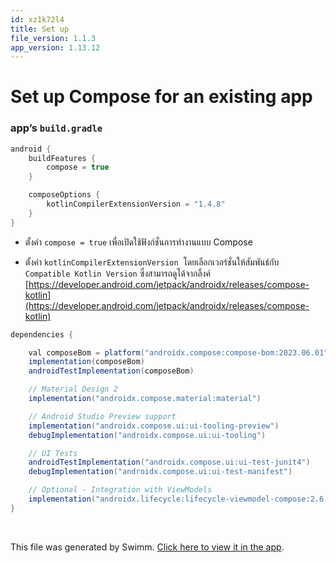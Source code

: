 ```yaml
---
id: xz1k72l4
title: Set up
file_version: 1.1.3
app_version: 1.13.12
---
```


# Set up Compose for an existing app

### app’s `build.gradle`

```gradle
android {
    buildFeatures {
        compose = true
    }

    composeOptions {
        kotlinCompilerExtensionVersion = "1.4.8"
    }
}
```

*   ตั้งค่า `compose = true` เพื่อเปิดใช้ฟังก์ชั่นการทำงานแบบ Compose

*   ตั้งค่า `kotlinCompilerExtensionVersion`  โดยเลือกเวอร์ชั่นให้สัมพันธ์กับ `Compatible Kotlin Version` ซึ่งสามารถดูได้จากลิ้งค์ [https://developer.android.com/jetpack/androidx/releases/compose-kotlin](https://developer.android.com/jetpack/androidx/releases/compose-kotlin)

```gradle
dependencies {

    val composeBom = platform("androidx.compose:compose-bom:2023.06.01")
    implementation(composeBom)
    androidTestImplementation(composeBom)

    // Material Design 2
    implementation("androidx.compose.material:material")

    // Android Studio Preview support
    implementation("androidx.compose.ui:ui-tooling-preview")
    debugImplementation("androidx.compose.ui:ui-tooling")

    // UI Tests
    androidTestImplementation("androidx.compose.ui:ui-test-junit4")
    debugImplementation("androidx.compose.ui:ui-test-manifest")

    // Optional - Integration with ViewModels
    implementation("androidx.lifecycle:lifecycle-viewmodel-compose:2.6.1")
}
```

<br/>

This file was generated by Swimm. [Click here to view it in the app](https://app.swimm.io/repos/Z2l0aHViJTNBJTNBaW50ZXJuLXJlc2VhcmNoJTNBJTNBVGhhbnlhc2lyaXM=/docs/xz1k72l4).
